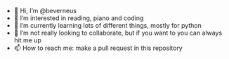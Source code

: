 - 👋 Hi, I’m @beverneus
- 👀 I’m interested in reading, piano and coding
- 🌱 I’m currently learning lots of different things, mostly for python
- 💞️ I’m not really looking to collaborate, but if you want to you can always hit me up
- 📫 How to reach me: make a pull request in this repository


